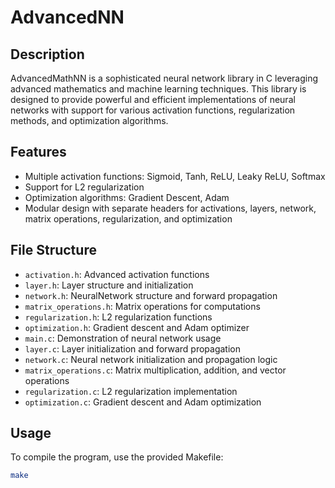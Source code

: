 # AdvancedNN

## Description

AdvancedMathNN is a sophisticated neural network library in C leveraging advanced mathematics and machine learning techniques. This library is designed to provide powerful and efficient implementations of neural networks with support for various activation functions, regularization methods, and optimization algorithms.

## Features

- Multiple activation functions: Sigmoid, Tanh, ReLU, Leaky ReLU, Softmax
- Support for L2 regularization
- Optimization algorithms: Gradient Descent, Adam
- Modular design with separate headers for activations, layers, network, matrix operations, regularization, and optimization

## File Structure

- `activation.h`: Advanced activation functions
- `layer.h`: Layer structure and initialization
- `network.h`: NeuralNetwork structure and forward propagation
- `matrix_operations.h`: Matrix operations for computations
- `regularization.h`: L2 regularization functions
- `optimization.h`: Gradient descent and Adam optimizer
- `main.c`: Demonstration of neural network usage
- `layer.c`: Layer initialization and forward propagation
- `network.c`: Neural network initialization and propagation logic
- `matrix_operations.c`: Matrix multiplication, addition, and vector operations
- `regularization.c`: L2 regularization implementation
- `optimization.c`: Gradient descent and Adam optimization

## Usage

To compile the program, use the provided Makefile:

```sh
make
